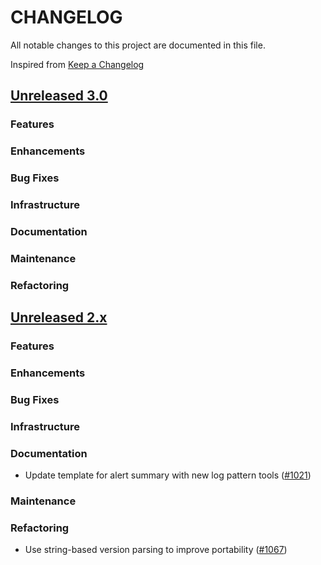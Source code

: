 # CHANGELOG
All notable changes to this project are documented in this file.

Inspired from [Keep a Changelog](https://keepachangelog.com/en/1.1.0/)

## [Unreleased 3.0](https://github.com/opensearch-project/flow-framework/compare/2.x...HEAD)
### Features
### Enhancements
### Bug Fixes
### Infrastructure
### Documentation
### Maintenance
### Refactoring

## [Unreleased 2.x](https://github.com/opensearch-project/flow-framework/compare/2.18...2.x)
### Features
### Enhancements
### Bug Fixes
### Infrastructure
### Documentation
- Update template for alert summary with new log pattern tools ([#1021](https://github.com/opensearch-project/flow-framework/pull/1021))

### Maintenance
### Refactoring
- Use string-based version parsing to improve portability ([#1067](https://github.com/opensearch-project/flow-framework/pull/1067))
